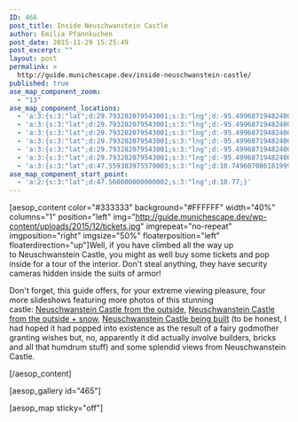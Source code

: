 ```yaml
---
ID: 466
post_title: Inside Neuschwanstein Castle
author: Emilia Pfannkuchen
post_date: 2015-11-29 15:25:49
post_excerpt: ""
layout: post
permalink: >
  http://guide.munichescape.dev/inside-neuschwanstein-castle/
published: true
ase_map_component_zoom:
  - "13"
ase_map_component_locations:
  - 'a:3:{s:3:"lat";d:29.793282079543001;s:3:"lng";d:-95.499687194824006;s:5:"title";s:14:"Location Title";}'
  - 'a:3:{s:3:"lat";d:29.793282079543001;s:3:"lng";d:-95.499687194824006;s:5:"title";s:14:"Location Title";}'
  - 'a:3:{s:3:"lat";d:29.793282079543001;s:3:"lng";d:-95.499687194824006;s:5:"title";s:14:"Location Title";}'
  - 'a:3:{s:3:"lat";d:29.793282079543001;s:3:"lng";d:-95.499687194824006;s:5:"title";s:14:"Location Title";}'
  - 'a:3:{s:3:"lat";d:29.793282079543001;s:3:"lng";d:-95.499687194824006;s:5:"title";s:14:"Location Title";}'
  - 'a:3:{s:3:"lat";d:29.793282079543001;s:3:"lng";d:-95.499687194824006;s:5:"title";s:14:"Location Title";}'
  - 'a:3:{s:3:"lat";d:47.559383975579003;s:3:"lng";d:10.749607086181999;s:5:"title";s:14:"Location Title";}'
ase_map_component_start_point:
  - 'a:2:{s:3:"lat";d:47.560000000000002;s:3:"lng";d:10.77;}'
---
```

[aesop_content color="#333333" background="#FFFFFF" width="40%" columns="1" position="left" img="http://guide.munichescape.dev/wp-content/uploads/2015/12/tickets.jpg" imgrepeat="no-repeat" imgposition="right" imgsize="50%" floaterposition="left" floaterdirection="up"]Well, if you have climbed all the way up to Neuschwanstein Castle, you might as well buy some tickets and pop inside for a tour of the interior. Don't steal anything, they have security cameras hidden inside the suits of armor!

Don't forget, this guide offers, for your extreme viewing pleasure, four more slideshows featuring more photos of this stunning castle: <a href="http://guide.munichescape.dev/neuschwanstein-a-castle-worth-gazing-upon/">Neuschwanstein Castle from the outside</a>, <a href="http://guide.munichescape.dev/a-winter-fairytale-neuschwanstein-castle-in-the-snow-and-fog/">Neuschwanstein Castle from the outside + snow</a>, <a href="http://guide.munichescape.dev/inside-neuschwanstein-castle/">Neuschwanstein Castle being built</a> (to be honest, I had hoped it had popped into existence as the result of a fairy godmother granting wishes but, no, apparently it did actually involve builders, bricks and all that humdrum stuff) and some splendid views from Neuschwanstein Castle.

[/aesop_content]

[aesop_gallery id="465"]

[aesop_map sticky="off"]